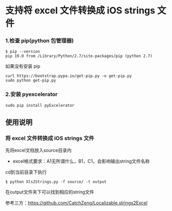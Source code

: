 
# 支持将 **excel** 文件转换成 **iOS** strings 文件


### 1.检查 pip(python 包管理器)

```
$ pip --version
pip 19.0 from /Library/Python/2.7/site-packages/pip (python 2.7)
```

如果没有安装 pip

```
curl https://bootstrap.pypa.io/get-pip.py -o get-pip.py
sudo python get-pip.py
```

### 2.安装 pyexcelerator

```
sudo pip install pyExcelerator
```


## 使用说明

### 将 **excel** 文件转换成 **iOS** strings 文件
先将excel文档放入source目录内
* excel格式要求：A1无所谓什么，B1，C1，会影响输出string文件名称

cd到当前目录下执行
```
$ python Xls2Strings.py -f source/ -t output
```

在output文件夹下可以找到相应的string文件

参考三方：https://github.com/CatchZeng/Localizable.strings2Excel

